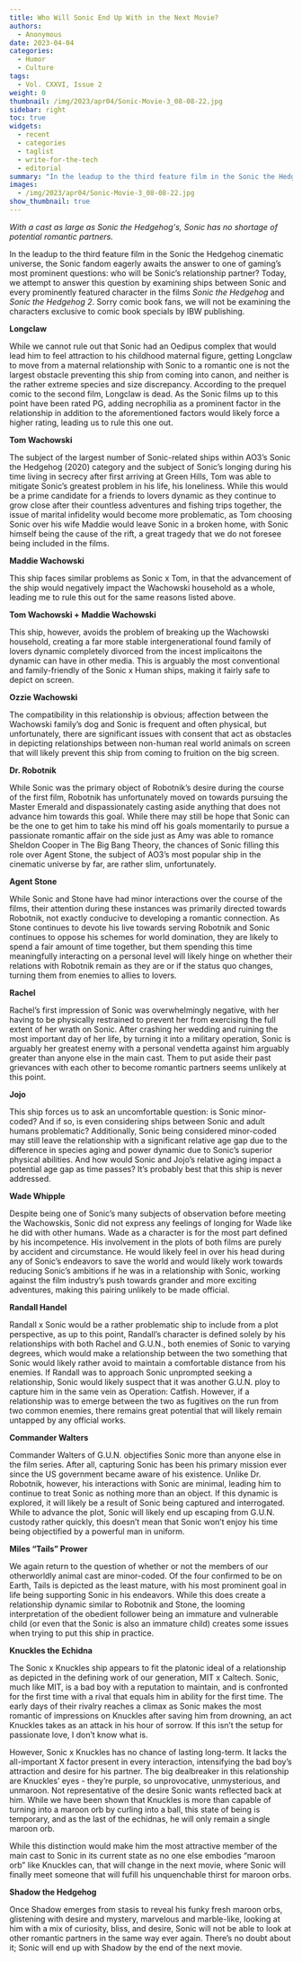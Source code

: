 ```yaml
---
title: Who Will Sonic End Up With in the Next Movie?
authors:
  - Anonymous
date: 2023-04-04
categories:
  - Humor
  - Culture
tags:
  - Vol. CXXVI, Issue 2
weight: 0
thumbnail: /img/2023/apr04/Sonic-Movie-3_08-08-22.jpg
sidebar: right
toc: true
widgets:
  - recent
  - categories
  - taglist
  - write-for-the-tech
  - editorial
summary: "In the leadup to the third feature film in the Sonic the Hedgehog cinematic universe, the Sonic fandom eagerly awaits the answer to one of gaming’s most prominent questions: who will be Sonic’s relationship partner?"
images:
  - /img/2023/apr04/Sonic-Movie-3_08-08-22.jpg
show_thumbnail: true
---
```

_With a cast as large as Sonic the Hedgehog's, Sonic has no shortage of potential romantic partners._

In the leadup to the third feature film in the Sonic the Hedgehog cinematic universe, the Sonic fandom eagerly awaits the answer to one of gaming’s most prominent questions: who will be Sonic’s relationship partner? Today, we attempt to answer this question by examining ships between Sonic and every prominently featured character in the films _Sonic the Hedgehog_ and _Sonic the Hedgehog 2_. Sorry comic book fans, we will not be examining the characters exclusive to comic book specials by IBW publishing.

**Longclaw**

While we cannot rule out that Sonic had an Oedipus complex that would lead him to feel attraction to his childhood maternal figure, getting Longclaw to move from a maternal relationship with Sonic to a romantic one is not the largest obstacle preventing this ship from coming into canon, and neither is the rather extreme species and size discrepancy. According to the prequel comic to the second film, Longclaw is dead. As the Sonic films up to this point have been rated PG, adding necrophilia as a prominent factor in the relationship in addition to the aforementioned factors would likely force a higher rating, leading us to rule this one out.

**Tom Wachowski**

The subject of the largest number of Sonic-related ships within AO3’s Sonic the Hedgehog (2020) category and the subject of Sonic’s longing during his time living in secrecy after first arriving at Green Hills, Tom was able to mitigate Sonic’s greatest problem in his life, his loneliness. While this would be a prime candidate for a friends to lovers dynamic as they continue to grow close after their countless adventures and fishing trips together, the issue of marital infidelity would become more problematic, as Tom choosing Sonic over his wife Maddie would leave Sonic in a broken home, with Sonic himself being the cause of the rift, a great tragedy that we do not foresee being included in the films.

**Maddie Wachowski**

This ship faces similar problems as Sonic x Tom, in that the advancement of the ship would negatively impact the Wachowski household as a whole, leading me to rule this out for the same reasons listed above.

**Tom Wachowski + Maddie Wachowski**

This ship, however, avoids the problem of breaking up the Wachowski household, creating a far more stable intergenerational found family of lovers dynamic completely divorced from the incest implicaitons the dynamic can have in other media. This is arguably the most conventional and family-friendly of the Sonic x Human ships, making it fairly safe to depict on screen.

**Ozzie Wachowski**

The compatibility in this relationship is obvious; affection between the Wachowski family’s dog and Sonic is frequent and often physical, but unfortunately, there are significant issues with consent that act as obstacles in depicting relationships between non-human real world animals on screen that will likely prevent this ship from coming to fruition on the big screen.

**Dr. Robotnik**

While Sonic was the primary object of Robotnik’s desire during the course of the first film, Robotnik has unfortunately moved on towards pursuing the Master Emerald and dispassionately casting aside anything that does not advance him towards this goal. While there may still be hope that Sonic can be the one to get him to take his mind off his goals momentarily to pursue a passionate romantic affair on the side just as Amy was able to romance Sheldon Cooper in The Big Bang Theory, the chances of Sonic filling this role over Agent Stone, the subject of AO3’s most popular ship in the cinematic universe by far, are rather slim, unfortunately.

**Agent Stone**

While Sonic and Stone have had minor interactions over the course of the films, their attention during these instances was primarily directed towards Robotnik, not exactly conducive to developing a romantic connection. As Stone continues to devote his live towards serving Robotnik and Sonic continues to oppose his schemes for world domination, they are likely to spend a fair amount of time together, but them spending this time meaningfully interacting on a personal level will likely hinge on whether their relations with Robotnik remain as they are or if the status quo changes, turning them from enemies to allies to lovers.

**Rachel**

Rachel’s first impression of Sonic was overwhelmingly negative, with her having to be physically restrained to prevent her from exercising the full extent of her wrath on Sonic. After crashing her wedding and ruining the most important day of her life, by turning it into a military operation, Sonic is arguably her greatest enemy with a personal vendetta against him arguably greater than anyone else in the main cast. Them to put aside their past grievances with each other to become romantic partners seems unlikely at this point.

**Jojo**

This ship forces us to ask an uncomfortable question: is Sonic minor-coded? And if so, is even considering ships between Sonic and adult humans problematic? Additionally, Sonic being considered minor-coded may still leave the relationship with a significant relative age gap due to the difference in species aging and power dynamic due to Sonic’s superior physical abilities. And how would Sonic and Jojo’s relative aging impact a potential age gap as time passes? It’s probably best that this ship is never addressed.

**Wade Whipple**

Despite being one of Sonic’s many subjects of observation before meeting the Wachowskis, Sonic did not express any feelings of longing for Wade like he did with other humans. Wade as a character is for the most part defined by his incompetence. His involvement in the plots of both films are purely by accident and circumstance. He would likely feel in over his head during any of Sonic’s endeavors to save the world and would likely work towards reducing Sonic’s ambitions if he was in a relationship with Sonic, working against the film industry’s push towards grander and more exciting adventures, making this pairing unlikely to be made official.

**Randall Handel**

Randall x Sonic would be a rather problematic ship to include from a plot perspective, as up to this point, Randall’s character is defined solely by his relationships with both Rachel and G.U.N., both enemies of Sonic to varying degrees, which would make a relationship between the two something that Sonic would likely rather avoid to maintain a comfortable distance from his enemies. If Randall was to approach Sonic unprompted seeking a relationship, Sonic would likely suspect that it was another G.U.N. ploy to capture him in the same vein as Operation: Catfish. However, if a relationship was to emerge between the two as fugitives on the run from two common enemies, there remains great potential that will likely remain untapped by any official works.

**Commander Walters**

Commander Walters of G.U.N. objectifies Sonic more than anyone else in the film series. After all, capturing Sonic has been his primary mission ever since the US government became aware of his existence. Unlike Dr. Robotnik, however, his interactions with Sonic are minimal, leading him to continue to treat Sonic as nothing more than an object. If this dynamic is explored, it will likely be a result of Sonic being captured and interrogated. While to advance the plot, Sonic will likely end up escaping from G.U.N. custody rather quickly, this doesn’t mean that Sonic won’t enjoy his time being objectified by a powerful man in uniform.

**Miles “Tails” Prower**

We again return to the question of whether or not the members of our otherworldly animal cast are minor-coded. Of the four confirmed to be on Earth, Tails is depicted as the least mature, with his most prominent goal in life being supporting Sonic in his endeavors. While this does create a relationship dynamic similar to Robotnik and Stone, the looming interpretation of the obedient follower being an immature and vulnerable child (or even that the Sonic is also an immature child) creates some issues when trying to put this ship in practice.

**Knuckles the Echidna**

The Sonic x Knuckles ship appears to fit the platonic ideal of a relationship as depicted in the defining work of our generation, MIT x Caltech. Sonic, much like MIT, is a bad boy with a reputation to maintain, and is confronted for the first time with a rival that equals him in ability for the first time. The early days of their rivalry reaches a climax as Sonic makes the most romantic of impressions on Knuckles after saving him from drowning, an act Knuckles takes as an attack in his hour of sorrow. If this isn’t the setup for passionate love, I don’t know what is.

However, Sonic x Knuckles has no chance of lasting long-term. It lacks the all-important X factor present in every interaction, intensifying the bad boy’s attraction and desire for his partner. The big dealbreaker in this relationship are Knuckles’ eyes - they’re purple, so unprovocative, unmysterious, and unmaroon. Not representative of the desire Sonic wants reflected back at him. While we have been shown that Knuckles is more than capable of turning into a maroon orb by curling into a ball, this state of being is temporary, and as the last of the echidnas, he will only remain a single maroon orb.

While this distinction would make him the most attractive member of the main cast to Sonic in its current state as no one else embodies “maroon orb” like Knuckles can, that will change in the next movie, where Sonic will finally meet someone that will fufill his unquenchable thirst for maroon orbs.

**Shadow the Hedgehog**

Once Shadow emerges from stasis to reveal his funky fresh maroon orbs, glistening with desire and mystery, marvelous and marble-like, looking at him with a mix of curiosity, bliss, and desire, Sonic will not be able to look at other romantic partners in the same way ever again. There’s no doubt about it; Sonic will end up with Shadow by the end of the next movie.